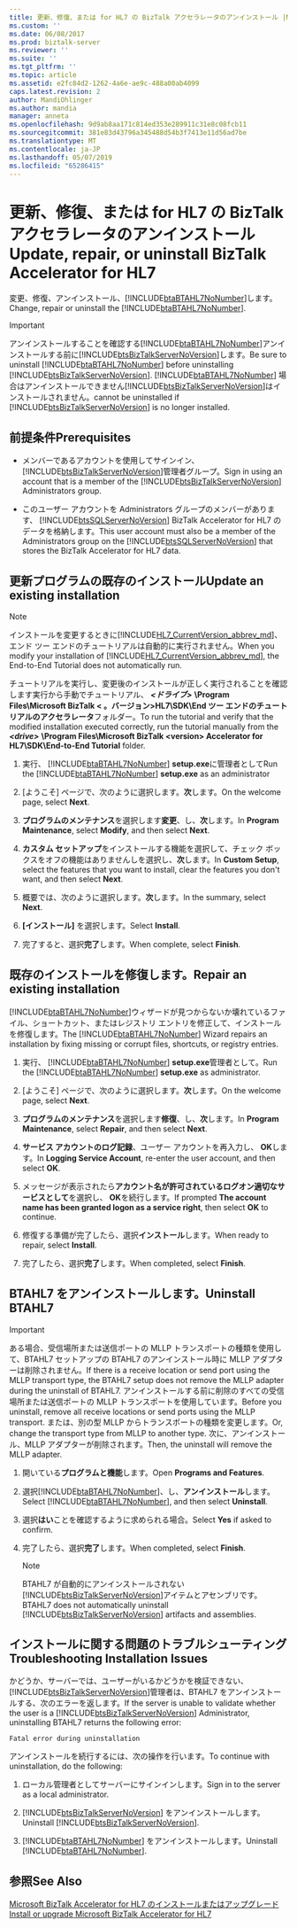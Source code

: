 ```yaml
---
title: 更新、修復、または for HL7 の BizTalk アクセラレータのアンインストール |Microsoft Docs
ms.custom: ''
ms.date: 06/08/2017
ms.prod: biztalk-server
ms.reviewer: ''
ms.suite: ''
ms.tgt_pltfrm: ''
ms.topic: article
ms.assetid: e2fc84d2-1262-4a6e-ae9c-488a00ab4099
caps.latest.revision: 2
author: MandiOhlinger
ms.author: mandia
manager: anneta
ms.openlocfilehash: 9d9ab8aa171c814ed353e289911c31e8c08fcb11
ms.sourcegitcommit: 381e83d43796a345488d54b3f7413e11d56ad7be
ms.translationtype: MT
ms.contentlocale: ja-JP
ms.lasthandoff: 05/07/2019
ms.locfileid: "65286415"
---
```

# <a name="update-repair-or-uninstall-biztalk-accelerator-for-hl7"></a><span data-ttu-id="f1aed-102">更新、修復、または for HL7 の BizTalk アクセラレータのアンインストール</span><span class="sxs-lookup"><span data-stu-id="f1aed-102">Update, repair, or uninstall BizTalk Accelerator for HL7</span></span>

<span data-ttu-id="f1aed-103">変更、修復、アンインストール、[!INCLUDE[btaBTAHL7NoNumber](../../includes/btabtahl7nonumber-md.md)]します。</span><span class="sxs-lookup"><span data-stu-id="f1aed-103">Change, repair or uninstall the [!INCLUDE[btaBTAHL7NoNumber](../../includes/btabtahl7nonumber-md.md)].</span></span>  
  
> [!IMPORTANT]
>  <span data-ttu-id="f1aed-104">アンインストールすることを確認する[!INCLUDE[btaBTAHL7NoNumber](../../includes/btabtahl7nonumber-md.md)]アンインストールする前に[!INCLUDE[btsBizTalkServerNoVersion](../../includes/btsbiztalkservernoversion-md.md)]します。</span><span class="sxs-lookup"><span data-stu-id="f1aed-104">Be sure to uninstall [!INCLUDE[btaBTAHL7NoNumber](../../includes/btabtahl7nonumber-md.md)] before uninstalling [!INCLUDE[btsBizTalkServerNoVersion](../../includes/btsbiztalkservernoversion-md.md)].</span></span> [!INCLUDE[btaBTAHL7NoNumber](../../includes/btabtahl7nonumber-md.md)] <span data-ttu-id="f1aed-105">場合はアンインストールできません[!INCLUDE[btsBizTalkServerNoVersion](../../includes/btsbiztalkservernoversion-md.md)]はインストールされません。</span><span class="sxs-lookup"><span data-stu-id="f1aed-105">cannot be uninstalled if [!INCLUDE[btsBizTalkServerNoVersion](../../includes/btsbiztalkservernoversion-md.md)] is no longer installed.</span></span>  

## <a name="prerequisites"></a><span data-ttu-id="f1aed-106">前提条件</span><span class="sxs-lookup"><span data-stu-id="f1aed-106">Prerequisites</span></span>
* <span data-ttu-id="f1aed-107">メンバーであるアカウントを使用してサインイン、[!INCLUDE[btsBizTalkServerNoVersion](../../includes/btsbiztalkservernoversion-md.md)]管理者グループ。</span><span class="sxs-lookup"><span data-stu-id="f1aed-107">Sign in using an account that is a member of the [!INCLUDE[btsBizTalkServerNoVersion](../../includes/btsbiztalkservernoversion-md.md)] Administrators group.</span></span>  

* <span data-ttu-id="f1aed-108">このユーザー アカウントを Administrators グループのメンバーがあります、 [!INCLUDE[btsSQLServerNoVersion](../../includes/btssqlservernoversion-md.md)] BizTalk Accelerator for HL7 のデータを格納します。</span><span class="sxs-lookup"><span data-stu-id="f1aed-108">This user account must also be a member of the Administrators group on the [!INCLUDE[btsSQLServerNoVersion](../../includes/btssqlservernoversion-md.md)] that stores the BizTalk Accelerator for HL7 data.</span></span>  
    
## <a name="update-an-existing-installation"></a><span data-ttu-id="f1aed-109">更新プログラムの既存のインストール</span><span class="sxs-lookup"><span data-stu-id="f1aed-109">Update an existing installation</span></span>

> [!NOTE]
>  <span data-ttu-id="f1aed-110">インストールを変更するときに[!INCLUDE[HL7_CurrentVersion_abbrev_md](../../includes/hl7-currentversion-abbrev-md.md)]、エンド ツー エンドのチュートリアルは自動的に実行されません。</span><span class="sxs-lookup"><span data-stu-id="f1aed-110">When you modify your installation of [!INCLUDE[HL7_CurrentVersion_abbrev_md](../../includes/hl7-currentversion-abbrev-md.md)], the End-to-End Tutorial does not automatically run.</span></span> 
> 
> <span data-ttu-id="f1aed-111">チュートリアルを実行し、変更後のインストールが正しく実行されることを確認します実行から手動でチュートリアル、 ***\<ドライブ\>*** **\Program Files\Microsoft BizTalk \< 。バージョン\>HL7\SDK\End ツー エンドのチュートリアルのアクセラレータ**フォルダー。</span><span class="sxs-lookup"><span data-stu-id="f1aed-111">To run the tutorial and verify that the modified installation executed correctly, run the tutorial manually from the ***\<drive\>*** **\Program Files\Microsoft BizTalk \<version\> Accelerator for HL7\SDK\End-to-End Tutorial** folder.</span></span>
  
1. <span data-ttu-id="f1aed-112">実行、 [!INCLUDE[btaBTAHL7NoNumber](../../includes/btabtahl7nonumber-md.md)] **setup.exe**に管理者として</span><span class="sxs-lookup"><span data-stu-id="f1aed-112">Run the [!INCLUDE[btaBTAHL7NoNumber](../../includes/btabtahl7nonumber-md.md)] **setup.exe** as an administrator</span></span> 
  
2. <span data-ttu-id="f1aed-113">[ようこそ] ページで、次のように選択します。**次**します。</span><span class="sxs-lookup"><span data-stu-id="f1aed-113">On the welcome page, select **Next**.</span></span>  
  
3. <span data-ttu-id="f1aed-114">**プログラムのメンテナンス**を選択します**変更**、し、**次**します。</span><span class="sxs-lookup"><span data-stu-id="f1aed-114">In **Program Maintenance**, select **Modify**, and then select **Next**.</span></span>  
  
4. <span data-ttu-id="f1aed-115">**カスタム セットアップ**をインストールする機能を選択して、チェック ボックスをオフの機能はありませんしを選択し、**次**します。</span><span class="sxs-lookup"><span data-stu-id="f1aed-115">In **Custom Setup**, select the features that you want to install, clear the features you don't want, and then select **Next**.</span></span>  
  
5. <span data-ttu-id="f1aed-116">概要では、次のように選択します。**次**します。</span><span class="sxs-lookup"><span data-stu-id="f1aed-116">In the summary, select **Next**.</span></span>  
  
6. <span data-ttu-id="f1aed-117">**[インストール]** を選択します。</span><span class="sxs-lookup"><span data-stu-id="f1aed-117">Select **Install**.</span></span>  
  
7. <span data-ttu-id="f1aed-118">完了すると、選択**完了**します。</span><span class="sxs-lookup"><span data-stu-id="f1aed-118">When complete, select **Finish**.</span></span>  

## <a name="repair-an-existing-installation"></a><span data-ttu-id="f1aed-119">既存のインストールを修復します。</span><span class="sxs-lookup"><span data-stu-id="f1aed-119">Repair an existing installation</span></span>
<span data-ttu-id="f1aed-120">[!INCLUDE[btaBTAHL7NoNumber](../../includes/btabtahl7nonumber-md.md)]ウィザードが見つからないか壊れているファイル、ショートカット、またはレジストリ エントリを修正して、インストールを修復します。</span><span class="sxs-lookup"><span data-stu-id="f1aed-120">The [!INCLUDE[btaBTAHL7NoNumber](../../includes/btabtahl7nonumber-md.md)] Wizard repairs an installation by fixing missing or corrupt files, shortcuts, or registry entries.</span></span>  
  
1. <span data-ttu-id="f1aed-121">実行、 [!INCLUDE[btaBTAHL7NoNumber](../../includes/btabtahl7nonumber-md.md)] **setup.exe**管理者として。</span><span class="sxs-lookup"><span data-stu-id="f1aed-121">Run the [!INCLUDE[btaBTAHL7NoNumber](../../includes/btabtahl7nonumber-md.md)] **setup.exe** as administrator.</span></span>  
  
2. <span data-ttu-id="f1aed-122">[ようこそ] ページで、次のように選択します。**次**します。</span><span class="sxs-lookup"><span data-stu-id="f1aed-122">On the welcome page, select **Next**.</span></span>  
  
3. <span data-ttu-id="f1aed-123">**プログラムのメンテナンス**を選択します**修復**、し、**次**します。</span><span class="sxs-lookup"><span data-stu-id="f1aed-123">In **Program Maintenance**, select **Repair**, and then select **Next**.</span></span>  
  
4. <span data-ttu-id="f1aed-124">**サービス アカウントのログ記録**、ユーザー アカウントを再入力し、 **OK**します。</span><span class="sxs-lookup"><span data-stu-id="f1aed-124">In **Logging Service Account**, re-enter the user account, and then select **OK**.</span></span>  
  
5. <span data-ttu-id="f1aed-125">メッセージが表示されたら**アカウント名が許可されているログオン適切なサービスとして**を選択し、 **OK**を続行します。</span><span class="sxs-lookup"><span data-stu-id="f1aed-125">If prompted **The account name has been granted logon as a service right**, then select **OK** to continue.</span></span>  
  
6. <span data-ttu-id="f1aed-126">修復する準備が完了したら、選択**インストール**します。</span><span class="sxs-lookup"><span data-stu-id="f1aed-126">When ready to repair, select **Install**.</span></span>  
  
7. <span data-ttu-id="f1aed-127">完了したら、選択**完了**します。</span><span class="sxs-lookup"><span data-stu-id="f1aed-127">When completed, select **Finish**.</span></span> 

  
## <a name="uninstall-btahl7"></a><span data-ttu-id="f1aed-128">BTAHL7 をアンインストールします。</span><span class="sxs-lookup"><span data-stu-id="f1aed-128">Uninstall BTAHL7</span></span>  

> [!IMPORTANT]
>  <span data-ttu-id="f1aed-129">ある場合、受信場所または送信ポートの MLLP トランスポートの種類を使用して、BTAHL7 セットアップの BTAHL7 のアンインストール時に MLLP アダプターは削除されません。</span><span class="sxs-lookup"><span data-stu-id="f1aed-129">If there is a receive location or send port using the MLLP transport type, the BTAHL7 setup does not remove the MLLP adapter during the uninstall of BTAHL7.</span></span> <span data-ttu-id="f1aed-130">アンインストールする前に削除のすべての受信場所または送信ポートの MLLP トランスポートを使用しています。</span><span class="sxs-lookup"><span data-stu-id="f1aed-130">Before you uninstall, remove all receive locations or send ports using the MLLP transport.</span></span> <span data-ttu-id="f1aed-131">または、別の型 MLLP からトランスポートの種類を変更します。</span><span class="sxs-lookup"><span data-stu-id="f1aed-131">Or, change the transport type from MLLP to another type.</span></span> <span data-ttu-id="f1aed-132">次に、アンインストール、MLLP アダプターが削除されます。</span><span class="sxs-lookup"><span data-stu-id="f1aed-132">Then, the uninstall will remove the MLLP adapter.</span></span>  
      
1. <span data-ttu-id="f1aed-133">開いている**プログラムと機能**します。</span><span class="sxs-lookup"><span data-stu-id="f1aed-133">Open **Programs and Features**.</span></span>  
  
2. <span data-ttu-id="f1aed-134">選択[!INCLUDE[btaBTAHL7NoNumber](../../includes/btabtahl7nonumber-md.md)]、し、**アンインストール**します。</span><span class="sxs-lookup"><span data-stu-id="f1aed-134">Select [!INCLUDE[btaBTAHL7NoNumber](../../includes/btabtahl7nonumber-md.md)], and then select **Uninstall**.</span></span>  
  
3. <span data-ttu-id="f1aed-135">選択**はい**ことを確認するように求められる場合。</span><span class="sxs-lookup"><span data-stu-id="f1aed-135">Select **Yes** if asked to confirm.</span></span> 
  
4. <span data-ttu-id="f1aed-136">完了したら、選択**完了**します。</span><span class="sxs-lookup"><span data-stu-id="f1aed-136">When completed, select **Finish**.</span></span>  
  
   > [!NOTE]
   >  <span data-ttu-id="f1aed-137">BTAHL7 が自動的にアンインストールされない[!INCLUDE[btsBizTalkServerNoVersion](../../includes/btsbiztalkservernoversion-md.md)]アイテムとアセンブリです。</span><span class="sxs-lookup"><span data-stu-id="f1aed-137">BTAHL7 does not automatically uninstall [!INCLUDE[btsBizTalkServerNoVersion](../../includes/btsbiztalkservernoversion-md.md)] artifacts and assemblies.</span></span>  
  

  
## <a name="troubleshooting-installation-issues"></a><span data-ttu-id="f1aed-138">インストールに関する問題のトラブルシューティング</span><span class="sxs-lookup"><span data-stu-id="f1aed-138">Troubleshooting Installation Issues</span></span>  
 <span data-ttu-id="f1aed-139">かどうか、サーバーでは、ユーザーがいるかどうかを検証できない、[!INCLUDE[btsBizTalkServerNoVersion](../../includes/btsbiztalkservernoversion-md.md)]管理者は、BTAHL7 をアンインストールする、次のエラーを返します。</span><span class="sxs-lookup"><span data-stu-id="f1aed-139">If the server is unable to validate whether the user is a [!INCLUDE[btsBizTalkServerNoVersion](../../includes/btsbiztalkservernoversion-md.md)] Administrator, uninstalling BTAHL7 returns the following error:</span></span> 
 
 `Fatal error during uninstallation`  
  
<span data-ttu-id="f1aed-140">アンインストールを続行するには、次の操作を行います。</span><span class="sxs-lookup"><span data-stu-id="f1aed-140">To continue with uninstallation, do the following:</span></span>  
  
1. <span data-ttu-id="f1aed-141">ローカル管理者としてサーバーにサインインします。</span><span class="sxs-lookup"><span data-stu-id="f1aed-141">Sign in to the server as a local administrator.</span></span>  
  
2. <span data-ttu-id="f1aed-142">[!INCLUDE[btsBizTalkServerNoVersion](../../includes/btsbiztalkservernoversion-md.md)] をアンインストールします。</span><span class="sxs-lookup"><span data-stu-id="f1aed-142">Uninstall [!INCLUDE[btsBizTalkServerNoVersion](../../includes/btsbiztalkservernoversion-md.md)].</span></span>  
  
3. <span data-ttu-id="f1aed-143">[!INCLUDE[btaBTAHL7NoNumber](../../includes/btabtahl7nonumber-md.md)] をアンインストールします。</span><span class="sxs-lookup"><span data-stu-id="f1aed-143">Uninstall [!INCLUDE[btaBTAHL7NoNumber](../../includes/btabtahl7nonumber-md.md)].</span></span>  
  
## <a name="see-also"></a><span data-ttu-id="f1aed-144">参照</span><span class="sxs-lookup"><span data-stu-id="f1aed-144">See Also</span></span>  
[<span data-ttu-id="f1aed-145">Microsoft BizTalk Accelerator for HL7 のインストールまたはアップグレード</span><span class="sxs-lookup"><span data-stu-id="f1aed-145">Install or upgrade Microsoft BizTalk Accelerator for HL7</span></span>](../../adapters-and-accelerators/accelerator-hl7/install-or-upgrade-microsoft-biztalk-accelerator-for-hl7.md)